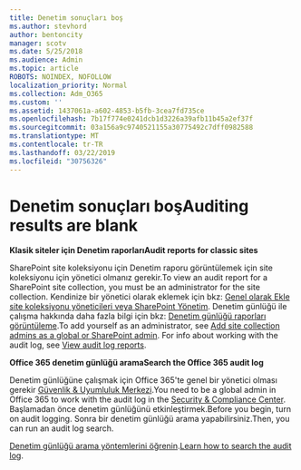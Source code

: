```yaml
---
title: Denetim sonuçları boş
ms.author: stevhord
author: bentoncity
manager: scotv
ms.date: 5/25/2018
ms.audience: Admin
ms.topic: article
ROBOTS: NOINDEX, NOFOLLOW
localization_priority: Normal
ms.collection: Adm_O365
ms.custom: ''
ms.assetid: 1437061a-a602-4853-b5fb-3cea7fd735ce
ms.openlocfilehash: 7b17f774e0241dcb1d3226a39afb11b45a2ef37f
ms.sourcegitcommit: 03a156a9c9740521155a30775492c7dff0982588
ms.translationtype: MT
ms.contentlocale: tr-TR
ms.lasthandoff: 03/22/2019
ms.locfileid: "30756326"
---
```

# <a name="auditing-results-are-blank"></a><span data-ttu-id="b9e40-102">Denetim sonuçları boş</span><span class="sxs-lookup"><span data-stu-id="b9e40-102">Auditing results are blank</span></span>

 <span data-ttu-id="b9e40-103">**Klasik siteler için Denetim raporları**</span><span class="sxs-lookup"><span data-stu-id="b9e40-103">**Audit reports for classic sites**</span></span>
  
<span data-ttu-id="b9e40-104">SharePoint site koleksiyonu için Denetim raporu görüntülemek için site koleksiyonu için yönetici olmanız gerekir.</span><span class="sxs-lookup"><span data-stu-id="b9e40-104">To view an audit report for a SharePoint site collection, you must be an administrator for the site collection.</span></span> <span data-ttu-id="b9e40-105">Kendinize bir yönetici olarak eklemek için bkz: [Genel olarak Ekle site koleksiyonu yöneticileri veya SharePoint Yönetim](https://go.microsoft.com/fwlink/?linkid=869390). Denetim günlüğü ile çalışma hakkında daha fazla bilgi için bkz: [Denetim günlüğü raporları görüntüleme](https://go.microsoft.com/fwlink/?linkid=395237).</span><span class="sxs-lookup"><span data-stu-id="b9e40-105">To add yourself as an administrator, see [Add site collection admins as a global or SharePoint admin](https://go.microsoft.com/fwlink/?linkid=869390). For info about working with the audit log, see [View audit log reports](https://go.microsoft.com/fwlink/?linkid=395237).</span></span> 
  
 <span data-ttu-id="b9e40-106">**Office 365 denetim günlüğü arama**</span><span class="sxs-lookup"><span data-stu-id="b9e40-106">**Search the Office 365 audit log**</span></span>
  
<span data-ttu-id="b9e40-107">Denetim günlüğüne çalışmak için Office 365'te genel bir yönetici olması gerekir [Güvenlik &amp; Uyumluluk Merkezi](https://protection.office.com).</span><span class="sxs-lookup"><span data-stu-id="b9e40-107">You need to be a global admin in Office 365 to work with the audit log in the [Security &amp; Compliance Center](https://protection.office.com).</span></span> <span data-ttu-id="b9e40-108">Başlamadan önce denetim günlüğünü etkinleştirmek.</span><span class="sxs-lookup"><span data-stu-id="b9e40-108">Before you begin, turn on audit logging.</span></span> <span data-ttu-id="b9e40-109">Sonra bir denetim günlüğü arama yapabilirsiniz.</span><span class="sxs-lookup"><span data-stu-id="b9e40-109">Then, you can run an audit log search.</span></span> 
  
<span data-ttu-id="b9e40-110">[Denetim günlüğü arama yöntemlerini öğrenin](https://go.microsoft.com/fwlink/?linkid=708432).</span><span class="sxs-lookup"><span data-stu-id="b9e40-110">[Learn how to search the audit log](https://go.microsoft.com/fwlink/?linkid=708432).</span></span>
  

